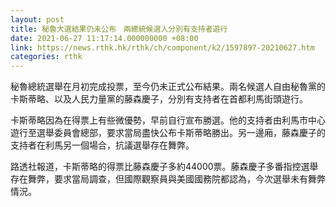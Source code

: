 ```yaml
---
layout: post
title: 秘魯大選結果仍未公布　兩總統候選人分別有支持者遊行
date: 2021-06-27 11:17:14.000000000 +08:00
link: https://news.rthk.hk/rthk/ch/component/k2/1597897-20210627.htm
categories: rthk
---
```


秘魯總統選舉在月初完成投票，至今仍未正式公布結果。兩名候選人自由秘魯黨的卡斯蒂略、以及人民力量黨的藤森慶子，分別有支持者在首都利馬街頭遊行。

卡斯蒂略因為在得票上有些微優勢，早前自行宣布勝選。他的支持者由利馬市中心遊行至選舉委員會總部，要求當局盡快公布卡斯蒂略勝出。另一邊廂，藤森慶子的支持者在利馬另一個場合，抗議選舉存在舞弊。

路透社報道，卡斯蒂略的得票比藤森慶子多約44000票。藤森慶子多番指控選舉存在舞弊，要求當局調查，但國際觀察員與美國國務院都認為，今次選舉未有舞弊情況。
